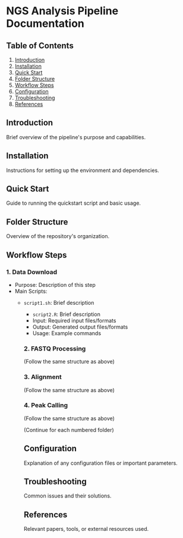 # NGS Analysis Pipeline Documentation

## Table of Contents
1. [Introduction](#introduction)
2. [Installation](#installation)
3. [Quick Start](#quick-start)
4. [Folder Structure](#folder-structure)
5. [Workflow Steps](#workflow-steps)
6. [Configuration](#configuration)
7. [Troubleshooting](#troubleshooting)
8. [References](#references)

## Introduction
Brief overview of the pipeline's purpose and capabilities.

## Installation
Instructions for setting up the environment and dependencies.

## Quick Start
Guide to running the quickstart script and basic usage.

## Folder Structure
Overview of the repository's organization.

## Workflow Steps

### 1. Data Download
- Purpose: Description of this step
- Main Scripts:
  - `script1.sh`: Brief description
    - `script2.R`: Brief description
    - Input: Required input files/formats
    - Output: Generated output files/formats
    - Usage: Example commands

    ### 2. FASTQ Processing
    (Follow the same structure as above)

    ### 3. Alignment
    (Follow the same structure as above)

    ### 4. Peak Calling
    (Follow the same structure as above)

    (Continue for each numbered folder)

    ## Configuration
    Explanation of any configuration files or important parameters.

    ## Troubleshooting
    Common issues and their solutions.

    ## References
    Relevant papers, tools, or external resources used.
